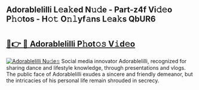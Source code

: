 ## Adorablelilli L𝚎a𝚔ed N𝚞𝚍e - Part-z4f Vi𝚍𝚎o P𝚑𝚘tos - H𝚘𝚝 O𝚗𝚕yf𝚊ns L𝚎a𝚔s QbUR6

# <h2><a href="http://kfbjifw.oniu.top/?m=Adorablelilli">🔗👉 🔴 Adorablelilli P𝚑ot𝚘𝚜 V𝚒d𝚎o</a></h2>

[![Adorablelilli Nu𝚍e𝚜](https://i.imgur.com/0qMVB7G.gif)](http://kfbjifw.oniu.top/?m=Adorablelilli)
Social media innovator Adorablelilli, recognized for sharing dance and lifestyle knowledge, through presentations and vlogs. The public face of Adorablelilli exudes a sincere and friendly demeanor, but the intricacies of his personal life remain shrouded in secrecy.  
